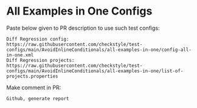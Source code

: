 # All Examples in One Configs
Paste below given to PR description to use such test configs:
```
Diff Regression config: https://raw.githubusercontent.com/checkstyle/test-configs/main/AvoidInlineConditionals/all-examples-in-one/config-all-in-one.xml
Diff Regression projects: https://raw.githubusercontent.com/checkstyle/test-configs/main/AvoidInlineConditionals/all-examples-in-one/list-of-projects.properties
```
Make comment in PR:
```
Github, generate report
```
